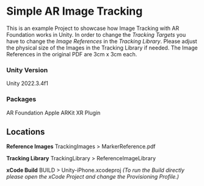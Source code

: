 # Simple AR Image Tracking

This is an example Project to showcase how Image Tracking with AR Foundation works in Unity. In order to change the *Tracking Targets* you have to change the *Image References* in the *Tracking Library*. Please adjust the physical size of the Images in the Tracking Library if needed. The Image References in the original PDF are 3cm x 3cm each.

### Unity Version
Unity 2022.3.4f1

### Packages
AR Foundation
Apple ARKit XR Plugin

## Locations
**Reference Images**
TrackingImages > MarkerReference.pdf

**Tracking Library**
TrackingLibrary > ReferenceImageLibrary

**xCode Build**
BUILD > Unity-iPhone.xcodeproj *(To run the Build directly please open the xCode Project and change the Provisioning Profile.)*

